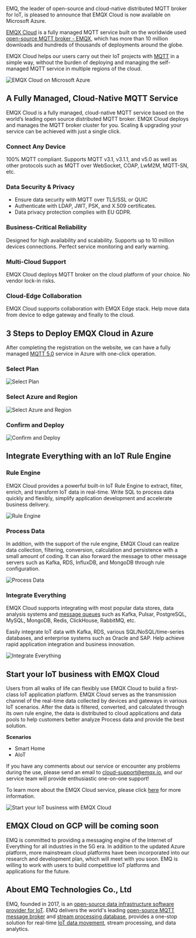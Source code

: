 EMQ, the leader of open-source and cloud-native distributed MQTT broker for IoT, is pleased to announce that EMQX Cloud is now available on Microsoft Azure.

[EMQX Cloud](https://www.emqx.com/en/cloud) is a fully managed MQTT service built on the worldwide used [open-source MQTT broker - EMQX](https://www.emqx.io), which has more than 10 million downloads and hundreds of thousands of deployments around the globe.

EMQX Cloud helps our users carry out their IoT projects with [MQTT](https://www.emqx.com/en/mqtt) in a simple way, without the burden of deploying and managing the self-managed MQTT service in multiple regions of the cloud.

![EMQX Cloud on Microsoft Azure](https://static.emqx.net/images/72db2b959360906e1052c2bb5fc48cce.png)

## A Fully Managed, Cloud-Native MQTT Service


EMQX Cloud is a fully managed, cloud-native MQTT service based on the world’s leading open source distributed MQTT broker. EMQX Cloud deploys and manages the MQTT broker cluster for you. Scaling & upgrading your service can be achieved with just a single click.

### Connect Any Device

100% MQTT compliant. Supports MQTT v3.1, v3.1.1, and v5.0 as well as other protocols such as MQTT over WebSocket, COAP, LwM2M, MQTT-SN, etc.

### Data Security & Privacy

- Ensure data security with MQTT over TLS/SSL or QUIC
- Authenticate with LDAP, JWT, PSK, and X.509 certificates.
- Data privacy protection complies with EU GDPR.

### Business-Critical Reliability

Designed for high availability and scalability. Supports up to 10 million devices connections. Perfect service monitoring and early warning.

### Multi-Cloud Support

EMQX Cloud deploys MQTT broker on the cloud platform of your choice. No vendor lock-in risks.

### Cloud-Edge Collaboration

EMQX Cloud supports collaboration with EMQX Edge stack. Help move data from device to edge gateway and finally to the cloud.



## 3 Steps to Deploy EMQX Cloud in Azure

After completing the registration on the website, we can have a fully managed [MQTT 5.0](https://www.emqx.com/en/mqtt/mqtt5) service in Azure with one-click operation.

### Select Plan

![Select Plan](https://static.emqx.net/images/a806d11b7d720cff318a42fdfd115054.png)

### Select Azure and Region

![Select Azure and Region](https://static.emqx.net/images/fde38cf305865de655e76ea04ed21165.png)

### Confirm and Deploy

![Confirm and Deploy](https://static.emqx.net/images/a68d8fe541e777959ce896d29a031fae.png)


## Integrate Everything with an IoT Rule Engine

### Rule Engine

EMQX Cloud provides a powerful built-in IoT Rule Engine to extract, filter, enrich, and transform IoT data in real-time. Write SQL to process data quickly and flexibly, simplify application development and accelerate business delivery.

![Rule Engine](https://static.emqx.net/images/1629511ec5b0de639edbf5bc5443bc30.png)

### Process Data

In addition, with the support of the rule engine, EMQX Cloud can realize data collection, filtering, conversion, calculation and persistence with a small amount of coding. It can also forward the message to other message servers such as Kafka, RDS, InfluxDB, and MongoDB through rule configuration.

![Process Data](https://static.emqx.net/images/ff11c3da737668ef1f1ae406569e8fa2.png)

### Integrate Everything

EMQX Cloud supports integrating with most popular data stores, data analysis systems and [message queues](https://www.emqx.com/en/blog/mqtt5-feature-inflight-window-message-queue) such as Kafka, Pulsar, PostgreSQL, MySQL, MongoDB, Redis, ClickHouse, RabbitMQ, etc.

Easily integrate IoT data with Kafka, RDS, various SQL/NoSQL/time-series databases, and enterprise systems such as Oracle and SAP. Help achieve rapid application integration and business innovation.

![Integrate Everything](https://static.emqx.net/images/b1bd54ddeae0a61bd2a6ba042fc9d551.png)


## Start your IoT business with EMQX Cloud

Users from all walks of life can flexibly use EMQX Cloud to build a first-class IoT application platform. EMQX Cloud serves as the transmission channel of the real-time data collected by devices and gateways in various IoT scenarios. After the data is filtered, converted, and calculated through its own rule engine, the data is distributed to cloud applications and data pools to help customers better analyze Process data and provide the best solution.

**Scenarios**

- Smart Home
- AIoT

If you have any comments about our service or encounter any problems during the use, please send an email to [cloud-support@emqx.io](mailto:cloud-support@emqx.io), and our service team will provide enthusiastic one-on-one support!

To learn more about the EMQX Cloud service, please click [here](https://www.emqx.com/en/cloud) for more information.

![Start your IoT business with EMQX Cloud](https://static.emqx.net/images/3d17ac8d57acaefcf1f495fdf3b6b657.png)


## EMQX Cloud on GCP will be coming soon

EMQ is committed to providing a messaging engine of the Internet of Everything for all industries in the 5G era. In addition to the updated Azure platform, more mainstream cloud platforms have been incorporated into our research and development plan, which will meet with you soon. EMQ is willing to work with users to build competitive IoT platforms and applications for the future.



## About EMQ Technologies Co., Ltd

EMQ, founded in 2017,  is an [open-source data infrastructure software provider for IoT](https://www.emqx.com/en). EMQ delivers the world's leading [open-source MQTT message broker](https://www.emqx.io) and [stream processing database](https://www.emqx.com/en/products/hstreamdb), provides a one-stop solution for real-time [IoT data movement](https://www.emqx.com/en/solutions/by-technologies/move), stream processing, and data analytics.
